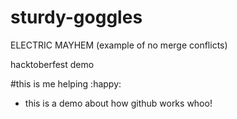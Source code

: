 # sturdy-goggles
ELECTRIC MAYHEM
(example of no merge conflicts)

hacktoberfest demo

#this is me helping :happy:

- this is a demo about how github works whoo!
